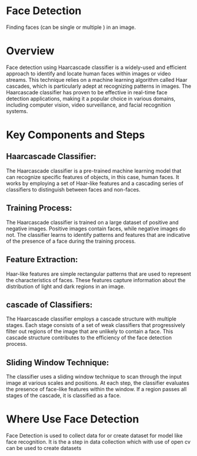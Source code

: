 # Face Detection 

Finding faces (can be single or multiple ) in an image. 

# Overview

Face detection using Haarcascade classifier is a widely-used and efficient approach to identify and locate human faces within images or video streams. This technique 
relies on a machine learning algorithm called Haar cascades, which is particularly adept at recognizing patterns in images. The Haarcascade classifier has proven to be
effective in real-time face detection applications, making it a popular choice in various domains, including computer vision, video surveillance, and facial recognition systems.

# Key Components and Steps

## Haarcascade Classifier: 
The Haarcascade classifier is a pre-trained machine learning model that can recognize specific features of objects, in this case, human faces. It works by employing a set of Haar-like features and a cascading series of classifiers to distinguish between faces and non-faces.

## Training Process: 
The Haarcascade classifier is trained on a large dataset of positive and negative images. Positive images contain faces, while negative images do not. The classifier learns to identify patterns and features that are indicative of the presence of a face during the training process.

## Feature Extraction:
Haar-like features are simple rectangular patterns that are used to represent the characteristics of faces. These features capture information about the distribution of light and dark regions in an image.

## cascade of Classifiers: 
The Haarcascade classifier employs a cascade structure with multiple stages. Each stage consists of a set of weak classifiers that progressively filter out regions of the image that are unlikely to contain a face. This cascade structure contributes to the efficiency of the face detection process.

## Sliding Window Technique:
The classifier uses a sliding window technique to scan through the input image at various scales and positions. At each step, the classifier evaluates the presence of face-like features within the window. If a region passes all stages of the cascade, it is classified as a face.

# Where Use Face Detection

Face Detection is used to collect data for or create dataset for model like face recognition. It is the a step in data collection which with use of  open cv can be used to create datasets

